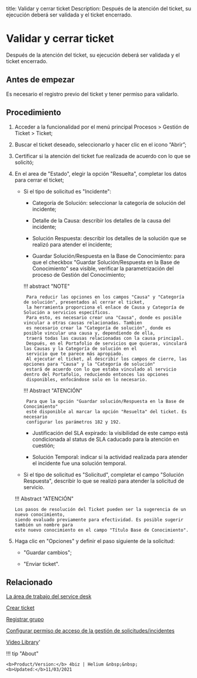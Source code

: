 title: Validar y cerrar ticket
Description: Después de la atención del ticket, su ejecución deberá ser validada y el ticket encerrado.

# Validar y cerrar ticket

Después de la atención del ticket, su ejecución deberá ser validada y el ticket encerrado.

Antes de empezar
----------------

Es necesario el registro previo del ticket y tener permiso para validarlo.

Procedimiento
-------------

1.  Acceder a la funcionalidad por el menú principal Procesos \> Gestión de
    Ticket \> Ticket;

2.  Buscar el ticket deseado, seleccionarlo y hacer clic en el icono “Abrir”;

3.  Certificar si la atención del ticket fue realizada de acuerdo con lo que se
    solicitó;

4.  En el area de "Estado", elegir la opción "Resuelta", completar los datos para
    cerrar el ticket;
    
     - Si el tipo de solicitud es "Incidente":
    
       * Categoría de Solución: seleccionar la categoría de solución del incidente;
         
       * Detalle de la Causa: describir los detalles de la causa del incidente;
         
       * Solución Respuesta: describir los detalles de la solución que se realizó 
         para atender el incidente;
         
       * Guardar Solución/Respuesta en la Base de Conocimiento: para que el checkbox 
         "Guardar Solución/Respuesta en la Base de Conocimiento" sea visible, verificar 
         la parametrización del proceso de Gestión del Conocimiento;
         
        !!! abstract "NOTE"
        
            Para reducir las opciones en los campos "Causa" y "Categoría de solución", presentados al cerrar el ticket,  
            la herramienta proporciona el enlace de Causa y Categoría de Solución a servicios específicos.
            Para esto, es necesario crear una "Causa", donde es posible vincular a otras causas relacionadas. Tambien   
            es necesario crear la "Categoría de solución", donde es posible vincular una causa y, dependiendo de ella,  
            traerá todas las causas relacionadas con la causa principal.
            Después, en el Portafolio de servicios que quieras, vinculará las Causas y la Categoría de solución en el  
            servicio que te parece más apropiado.
            Al ejecutar el ticket, al describir los campos de cierre, las opciones para "Causa" y la "Categoría de solución"  
            estará de acuerdo con lo que estaba vinculado al servicio dentro del Portafolio, reduciendo entonces las opciones  
            disponibles, enfocándose solo en lo necesario.        
           
        !!! Abstract "ATENCIÓN"
         
            Para que la opción "Guardar solución/Respuesta en la Base de Conocimiento" 
            esté disponible al marcar la opción "Resuelta" del ticket. Es necesario 
            configurar los parámetros 182 y 192.
    
    
       * Justificación del SLA expirado: la visibilidad de este campo está condicionada 
         al status de SLA caducado para la atención en cuestión;
           
       * Solución Temporal: indicar si la actividad realizada para atender el incidente 
         fue una solución temporal. 
       
    
     - Si el tipo de solicitud es "Solicitud", completar el campo "Solución Respuesta", 
      describir lo que se realizó para atender la solicitud de servicio.
      
    !!! Abstract "ATENCIÓN"
    
        Los pasos de resolución del Ticket pueden ser la sugerencia de un nuevo conocimiento, 
        siendo evaluado previamente para efectividad. Es posible sugerir también un nombre para 
        este nuevo conocimiento en el campo "Título Base de Conocimiento".
    
5.  Haga clic en "Opciones" y definir el paso siguiente de la solicitud:

     -   "Guardar cambios";
     
     -   "Enviar ticket".
   

Relacionado
-----------

[La área de trabajo del service desk](/es-es/4biz-helium/processes/tickets/use/desktop-of-service-desk.html)

[Crear ticket](/es-es/4biz-helium/processes/tickets/use/create-ticket.html)

[Registrar grupo](/es-es/4biz-helium/initial-settings/access-settings/user/register-groups.html)

[Configurar permiso de acceso de la gestión de solicitudes/incidentes](/es-es/4biz-helium/processes/tickets/configuration/access-ticket-management.html)


<i class='fa fa-youtube-play  fa-2x' style='color:#97ce17;vertical-align: middle;'> </i> [Video Library](https://www.youtube.com/playlist?list=PLB5qK2uzf2ROfIFL9F-3s-gomHNzudBEy)'

!!! tip "About"

    <b>Product/Version:</b> 4biz | Helium &nbsp;&nbsp;
    <b>Updated:</b>11/03/2021
